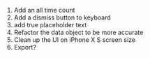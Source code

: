 1. Add an all time count
2. Add a dismiss button to keyboard 
3. add true placeholder text
4. Refactor the data object to be more accurate
5. Clean up the UI on iPhone X S screen size
6. Export?
